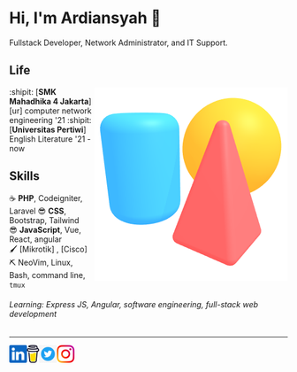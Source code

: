 Hi, I'm Ardiansyah :wave:
===================

Fullstack Developer, Network Administrator, and IT Support.

Life
----

<img align="right" src="scene.png">

:shipit: [**SMK Mahadhika 4 Jakarta**][ur] 
computer network engineering '21 
:shipit: [**Universitas Pertiwi**] English Literature '21 - now

Skills
------

:coffee:         **PHP**, Codeigniter, Laravel 
:sunglasses:     **CSS**, Bootstrap, Tailwind  
:sunglasses:     **JavaScript**, Vue, React, angular   
:paintbrush:     [Mikrotik] , [Cisco]   
:pick:           NeoVim, Linux, Bash, command line, `tmux`

[inkscape]: https://inkscape.org
[spline]: https://spline.design

###### Learning: Express JS, Angular, software engineering, full-stack web development


- - -

<!--<a href="https://novakcgx.me">
    <img height="32" align="left" alt="Website" src="img/icons/personal.png" />
</a>-->

<a href="https://www.linkedin.com/in/ardiansyah-ardiansyah-232144207">
    <img height="32" align="left" alt="LinkedIn" src="linkedin.png" />
</a>

<a href="https://www.buymeacoffee.com/ardiansyah?new=1">
    <img height="32" align="left" alt="Buy Me a Coffee" src="buymeacoffee.png" />
</a>

<a href="https://twitter.com/Ardiansyahh_2?t=cNIPJ9Xj5l1vvyqWKq0RWQ&s=09">
    <img height="32" align="left" alt="Twiter" src="twiter.png" />
</a>

<a href="https://www.instagram.com/ardi.ansyahh3/?next=%2F&hl=id">
    <img height="32" align="left" alt="Instagram" src="instagram.png" />
</a>

